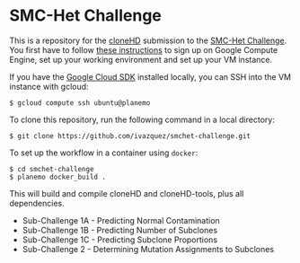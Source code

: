 # SMC-Het Challenge

This is a repository for the [cloneHD](http://www.sanger.ac.uk/science/tools/clonehd) submission to the [SMC-Het Challenge](http://dreamchallenges.org/project/home-upcoming/dream-9-5-icgc-tcga-dream-somatic-mutation-calling-tumor-heterogeneity-challenge-smc-het/). You first have to follow [these instructions](https://www.synapse.org/#!Synapse:syn2813581/wiki/303161) to sign up on Google Compute Engine, set up your working environment and set up your VM instance.

If you have the [Google Cloud SDK](https://cloud.google.com/sdk/) installed locally, you can SSH into the VM instance with gcloud:

    $ gcloud compute ssh ubuntu@planemo

To clone this repository, run the following command in a local directory:

    $ git clone https://github.com/ivazquez/smchet-challenge.git

To set up the workflow in a container using `docker`:

    $ cd smchet-challenge
    $ planemo docker_build .

This will build and compile cloneHD and cloneHD-tools, plus all dependencies.

* Sub-Challenge 1A - Predicting Normal Contamination
* Sub-Challenge 1B - Predicting Number of Subclones
* Sub-Challenge 1C - Predicting Subclone Proportions
* Sub-Challenge 2 - Determining Mutation Assignments to Subclones